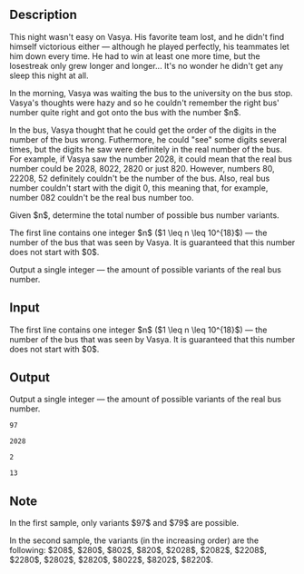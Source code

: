 ## Description

<div><p>This night wasn't easy on Vasya. His favorite team lost, and he didn't find himself victorious either&nbsp;— although he played perfectly, his teammates let him down every time. He had to win at least one more time, but the losestreak only grew longer and longer... It's no wonder he didn't get any sleep this night at all.</p><p>In the morning, Vasya was waiting the bus to the university on the bus stop. Vasya's thoughts were hazy and so he couldn't remember the right bus' number quite right and got onto the bus with the number $n$.</p><p>In the bus, Vasya thought that he could get the order of the digits in the number of the bus wrong. Futhermore, he could "see" some digits several times, but the digits he saw were definitely in the real number of the bus. For example, if Vasya saw the number <span class="tex-font-style-tt">2028</span>, it could mean that the real bus number could be <span class="tex-font-style-tt">2028</span>, <span class="tex-font-style-tt">8022</span>, <span class="tex-font-style-tt">2820</span> or just <span class="tex-font-style-tt">820</span>. However, numbers <span class="tex-font-style-tt">80</span>, <span class="tex-font-style-tt">22208</span>, <span class="tex-font-style-tt">52</span> definitely couldn't be the number of the bus. Also, real bus number couldn't start with the digit <span class="tex-font-style-tt">0</span>, this meaning that, for example, number <span class="tex-font-style-tt">082</span> couldn't be the real bus number too.</p><p>Given $n$, determine the total number of possible bus number variants.</p></div><div class="input-specification"><p>The first line contains one integer $n$ ($1 \leq n \leq 10^{18}$)&nbsp;— the number of the bus that was seen by Vasya. It is guaranteed that this number does not start with $0$.</p></div><div class="output-specification"><p>Output a single integer&nbsp;— the amount of possible variants of the real bus number.</p></div>

## Input

<p>The first line contains one integer $n$ ($1 \leq n \leq 10^{18}$)&nbsp;— the number of the bus that was seen by Vasya. It is guaranteed that this number does not start with $0$.</p>

## Output

<p>Output a single integer&nbsp;— the amount of possible variants of the real bus number.</p>





```input1
97

```




```input2
2028

```




```output1
2

```




```output2
13

```



## Note

<p>In the first sample, only variants $97$ and $79$ are possible.</p><p>In the second sample, the variants (in the increasing order) are the following: $208$, $280$, $802$, $820$, $2028$, $2082$, $2208$, $2280$, $2802$, $2820$, $8022$, $8202$, $8220$.</p>
